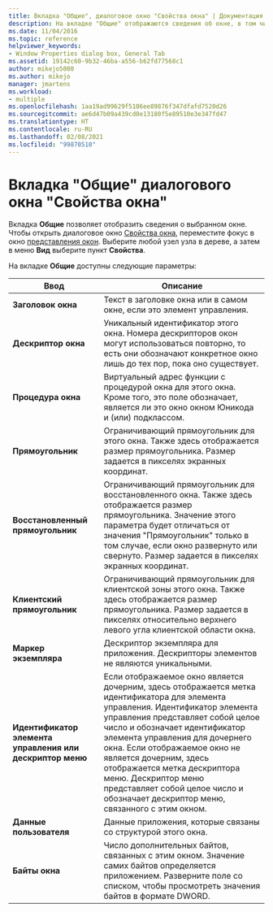 ```yaml
---
title: Вкладка "Общие", диалоговое окно "Свойства окна" | Документация Майкрософт
description: На вкладке "Общие" отображаются сведения об окне, в том числе заголовок, дескриптор, прямоугольник, дескриптор экземпляра приложения, дескриптор меню и данные пользователя.
ms.date: 11/04/2016
ms.topic: reference
helpviewer_keywords:
- Window Properties dialog box, General Tab
ms.assetid: 19142c60-9b32-46ba-a556-b62fd77568c1
author: mikejo5000
ms.author: mikejo
manager: jmartens
ms.workload:
- multiple
ms.openlocfilehash: 1aa19ad99629f5106ee89876f347dfafd7520d26
ms.sourcegitcommit: ae6d47b09a439cd0e13180f5e89510e3e347fd47
ms.translationtype: HT
ms.contentlocale: ru-RU
ms.lasthandoff: 02/08/2021
ms.locfileid: "99870510"
---
```

# <a name="general-tab-window-properties-dialog-box"></a>Вкладка "Общие" диалогового окна "Свойства окна"
Вкладка **Общие** позволяет отобразить сведения о выбранном окне. Чтобы открыть диалоговое окно [Свойства окна](../debugger/window-properties-dialog-box.md), переместите фокус в окно [представления окон](../debugger/windows-view.md). Выберите любой узел узла в дереве, а затем в меню **Вид** выберите пункт **Свойства**.

 На вкладке **Общие** доступны следующие параметры:

|Ввод|Описание|
|-----------|-----------------|
|**Заголовок окна**|Текст в заголовке окна или в самом окне, если это элемент управления.|
|**Дескриптор окна**|Уникальный идентификатор этого окна. Номера дескрипторов окон могут использоваться повторно, то есть они обозначают конкретное окно лишь до тех пор, пока оно существует.|
|**Процедура окна**|Виртуальный адрес функции с процедурой окна для этого окна. Кроме того, это поле обозначает, является ли это окно окном Юникода и (или) подклассом.|
|**Прямоугольник**|Ограничивающий прямоугольник для этого окна. Также здесь отображается размер прямоугольника. Размер задается в пикселях экранных координат.|
|**Восстановленный прямоугольник**|Ограничивающий прямоугольник для восстановленного окна. Также здесь отображается размер прямоугольника. Значение этого параметра будет отличаться от значения "Прямоугольник" только в том случае, если окно развернуто или свернуто. Размер задается в пикселях экранных координат.|
|**Клиентский прямоугольник**|Ограничивающий прямоугольник для клиентской зоны этого окна. Также здесь отображается размер прямоугольника. Размер задается в пикселях относительно верхнего левого угла клиентской области окна.|
|**Маркер экземпляра**|Дескриптор экземпляра для приложения. Дескрипторы элементов не являются уникальными.|
|**Идентификатор элемента управления или дескриптор меню**|Если отображаемое окно является дочерним, здесь отображается метка идентификатора для элемента управления. Идентификатор элемента управления представляет собой целое число и обозначает идентификатор элемента управления для дочернего окна. Если отображаемое окно не является дочерним, здесь отображается метка дескриптора меню. Дескриптор меню представляет собой целое число и обозначает дескриптор меню, связанного с этим окном.|
|**Данные пользователя**|Данные приложения, которые связаны со структурой этого окна.|
|**Байты окна**|Число дополнительных байтов, связанных с этим окном. Значение самих байтов определяется приложением. Разверните поле со списком, чтобы просмотреть значения байтов в формате DWORD.|